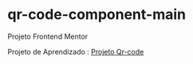 # qr-code-component-main
 Projeto Frontend Mentor

 Projeto de Aprendizado : <a href="https://thiagohenriquelinhares.github.io/qr-code-component-main/" target="_blank">Projeto Qr-code</a>
